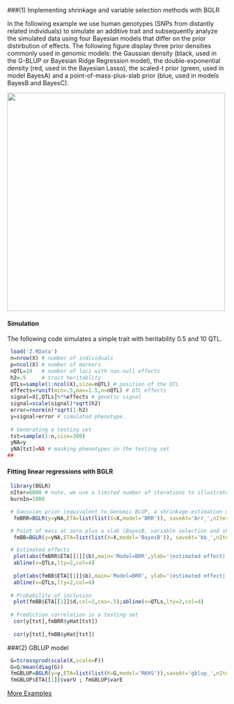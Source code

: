 ###(1) Implementing shrinkage and variable selection methods with BGLR

In the following example we use human genotypes (SNPs from distantly related individuals) to simulate an additive trait and subsequently analyze the simulated data using four Bayesian models that differ on the prior distirbution of effects. The following figure display three prior densities commonly used in genomic models: the Gaussian density (black, used in the G-BLUP or Bayesian Ridge Regression model), the double-exponential density (red, used in the Bayesian Lasso), the scaled-t prior (green, used in model BayesA) and a point-of-mass-plus-slab prior (blue, used in models BayesB and BayesC).

<img src="https://github.com/gdlc/BGLR/blob/master/inst/md/priors.jpg" width="500">


#### Simulation
The following code simulates a simple trait with heritability 0.5 and 10 QTL.

```R
 load('Z.RData')
 n=nrow(X) # number of individuals
 p=ncol(X) # number of markers
 nQTL=10   # number of loci with non-null effects
 h2=.5     # trait heritablity
 QTLs=sample(1:ncol(X),size=nQTL) # position of the QTL
 effects=runif(min=.5,max=1.5,n=nQTL) # QTL effects
 signal=X[,QTLs]%*%effects # genetic signal
 signal=scale(signal)*sqrt(h2)
 error=rnorm(n)*sqrt(1-h2)
 y=signal+error # simulated phenotype.
 
 # Generating a testing set
 tst=sample(1:n,size=300)
 yNA=y 
 yNA[tst]=NA # masking phenotypes in the testing set
##
```

#### Fitting linear regressions with BGLR
```R 
 library(BGLR)
 nIter=6000 # note, we use a limited number of iterations to illustrate; for formal analyses longer chains are needed.
 burnIn=1000

 # Gaussian prior (equivalent to Genomic BLUP, a shrinkage estimation method)
  fmBRR=BGLR(y=yNA,ETA=list(list(X=X,model='BRR')), saveAt='brr_',nIter=nIter,burnIn=burnIn)

 # Point of mass at zero plus a slab (BayesB, variable selection and shrinkage)
  fmBB=BGLR(y=yNA,ETA=list(list(X=X,model='BayesB')), saveAt='bb_',nIter=nIter,burnIn=burnIn)

 # Estimated effects
  plot(abs(fmBRR$ETA[[1]]$b),main='Model=BRR',ylab='|estimated effect|',cex=.5,col=2,type='o')
  abline(v=QTLs,lty=2,col=4)
  
  plot(abs(fmBB$ETA[[1]]$b),main='Model=BRR', ylab='|estimated effect|',cex=.5,col=2,type='o')
  abline(v=QTLs,lty=2,col=4)
 
 # Probability of inclusion
  plot(fmBB$ETA[[1]]$d,col=2,cex=.5);abline(v=QTLs,lty=2,col=4)
 
 # Prediction correlation in a testing set
  cor(y[tst],fmBRR$yHat[tst])
  
  cor(y[tst],fmBB$yHat[tst])

```

###(2) GBLUP model 

```R
 G=tcrossprod(scale(X,scale=F))
 G=G/mean(diag(G))
 fmGBLUP=BGLR(y=y,ETA=list(list(K=G,model='RKHS')),saveAt='gblup_',nIter=nIter,burnIn=burnIn)
 fmGBLUP$ETA[[1]]$varU ; fmGBLUP$varE
```

[More Examples](http://www.ncbi.nlm.nih.gov/pubmed/25009151)
